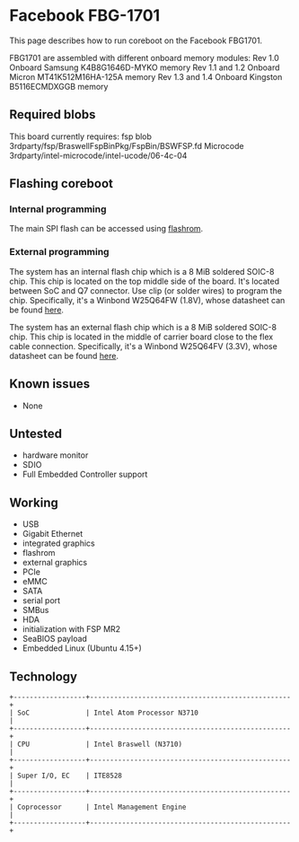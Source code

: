 # Facebook FBG-1701

This page describes how to run coreboot on the Facebook FBG1701.

FBG1701 are assembled with different onboard memory modules:
	Rev 1.0	Onboard Samsung K4B8G1646D-MYKO memory
	Rev 1.1 and 1.2	Onboard Micron MT41K512M16HA-125A memory
	Rev 1.3 and 1.4 Onboard Kingston B5116ECMDXGGB memory

## Required blobs

This board currently requires:
fsp blob	3rdparty/fsp/BraswellFspBinPkg/FspBin/BSWFSP.fd
Microcode	3rdparty/intel-microcode/intel-ucode/06-4c-04

## Flashing coreboot

### Internal programming

The main SPI flash can be accessed using [flashrom].

### External programming

The system has an internal flash chip which is a 8 MiB soldered SOIC-8 chip.
This chip is located on the top middle side of the board. It's located
between SoC and Q7 connector. Use clip (or solder wires) to program
the chip.
Specifically, it's a Winbond W25Q64FW (1.8V), whose datasheet can be found
[here][W25Q64FW].

The system has an external flash chip which is a 8 MiB soldered SOIC-8 chip.
This chip is located in the middle of carrier board close to the flex cable
connection.
Specifically, it's a Winbond W25Q64FV (3.3V), whose datasheet can be found
[here][W25Q64FV].

## Known issues

- None

## Untested

- hardware monitor
- SDIO
- Full Embedded Controller support

## Working

- USB
- Gigabit Ethernet
- integrated graphics
- flashrom
- external graphics
- PCIe
- eMMC
- SATA
- serial port
- SMBus
- HDA
- initialization with FSP MR2
- SeaBIOS payload
- Embedded Linux (Ubuntu 4.15+)

## Technology

```{eval-rst}
+------------------+--------------------------------------------------+
| SoC              | Intel Atom Processor N3710                       |
+------------------+--------------------------------------------------+
| CPU              | Intel Braswell (N3710)                           |
+------------------+--------------------------------------------------+
| Super I/O, EC    | ITE8528                                          |
+------------------+--------------------------------------------------+
| Coprocessor      | Intel Management Engine                          |
+------------------+--------------------------------------------------+
```

[W25Q64FW]: https://www.winbond.com/resource-files/w25q64fw%20revn%2005182017%20sfdp.pdf
[W25Q64FV]: https://www.winbond.com/resource-files/w25q64fv%20revs%2007182017.pdf
[flashrom]: https://flashrom.org/Flashrom
